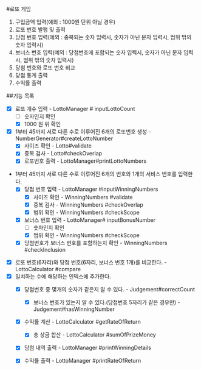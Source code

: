 #로또 게임
1. 구입금액 입력(예외 : 1000원 단위 아닐 경우)
2. 로또 번호 발행 및 출력
3. 당첨 번호 입력(예외 : 중복되는 숫자 입력시, 숫자가 아닌 문자 입력시, 범위 밖의 숫자 입력시)
4. 보너스 번호 입력(예외 : 당첨번호에 포함되는 숫자 입력시, 숫자가 아닌 문자 입력시, 범위 밖의 숫자 입력시)
5. 당첨 번호와 로또 번호 비교
6. 당첨 통계 출력
7. 수익률 출력

##기능 목록
- [x] 로또 개수 입력 - LottoManager # inputLottoCount
  - [ ] 숫자인지 확인
  - [x] 1000 원  위 확인
- [x] 1부터 45까지 서로 다른 수로 이루어진 6개의 로또번호 생성 - NumberGenerator#createLottoNumber
  - [x] 사이즈 확인 - Lotto#validate
  - [x] 중복 검사 - Lotto#checkOverlap
  - [x] 로또번호 출력 - LottoManager#printLottoNumbers
- 1부터 45까지 서로 다른 수로 이루어진 6개의 번호와 1개의 서비스 번호를 입력한다.
  - [x] 당첨 번호 입력 - LottoManager #inputWinningNumbers
    - [x] 사이즈 확인 - WinningNumbers #validate
    - [x] 중복 검사 - WinningNumbers #checkOverlap
    - [x] 범위 확인 - WinningNumbers #checkScope
  - [x] 보너스 번호 입력 - LottoManager# inputBonusNumber
    - [ ] 숫자인지 확인
    - [x] 범위 확인 - WinningNumbers #checkScope
  - [x] 당첨번호가 보너스 번호를 포함하는지 확인 - WinningNumbers #checkInclusion
- [x] 로또 번호(6자리)와 당첨 번호(6자리, 보너스 번호 1개)를 비교한다. - LottoCalculator #compare
- [x] 일치하는 수에 해당하는 인덱스에 추가한다.
  - [x] 당첨번호 중 몇개의 숫자가 같은지 알 수 있다. - Judgement#correctCount
    - [x] 보너스 번호가 있는지 알 수 있다.(당첨번호 5자리가 같은 경우만) - Judgement#hasWinningNumber
  - [x] 수익률 계산 - LottoCalculator #getRateOfReturn
    - [x] 총 상금 합산 - LottoCalculator #sumOfPrizeMoney
  - [x] 당첨 내역 출력 - LottoManager #printWinningDetails
  - [x] 수익률 출력 - LottoManager #printRateOfReturn
    